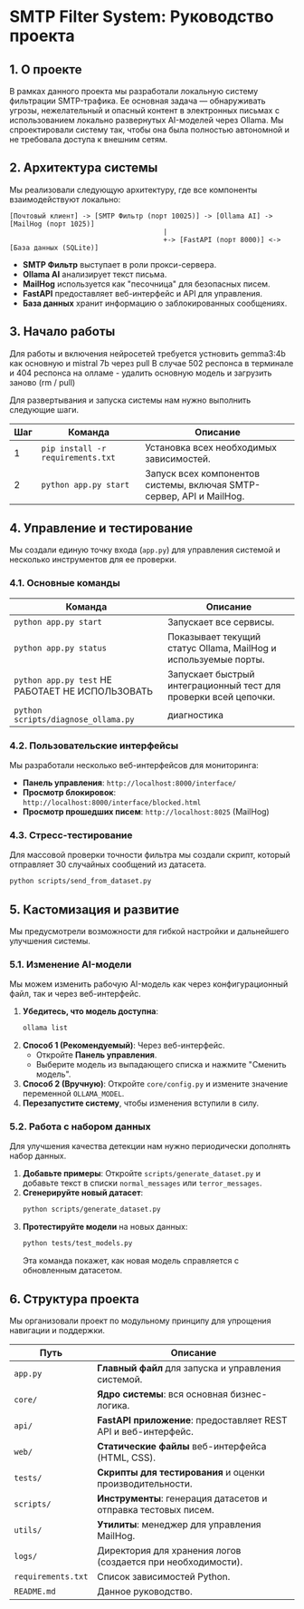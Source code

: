 # SMTP Filter System: Руководство проекта

## 1. О проекте

В рамках данного проекта мы разработали локальную систему фильтрации SMTP-трафика. Ее основная задача — обнаруживать угрозы, нежелательный и опасный контент в электронных письмах с использованием локально развернутых AI-моделей через Ollama. Мы спроектировали систему так, чтобы она была полностью автономной и не требовала доступа к внешним сетям.

## 2. Архитектура системы

Мы реализовали следующую архитектуру, где все компоненты взаимодействуют локально:

```
[Почтовый клиент] -> [SMTP Фильтр (порт 10025)] -> [Ollama AI] -> [MailHog (порт 1025)]
                                      |
                                      +-> [FastAPI (порт 8000)] <-> [База данных (SQLite)]
```
- **SMTP Фильтр** выступает в роли прокси-сервера.
- **Ollama AI** анализирует текст письма.
- **MailHog** используется как "песочница" для безопасных писем.
- **FastAPI** предоставляет веб-интерфейс и API для управления.
- **База данных** хранит информацию о заблокированных сообщениях.

## 3. Начало работы

Для работы и включения нейросетей требуется устновить gemma3:4b как основную и mistral 7b через pull
В случае 502 респонса в терминале и 404 респонса на олламе - удалить основную модель и загрузить заново (rm / pull)

Для развертывания и запуска системы нам нужно выполнить следующие шаги.

| Шаг | Команда | Описание |
|---|---|---|
| 1 | `pip install -r requirements.txt` | Установка всех необходимых зависимостей. |
| 2 | `python app.py start` | Запуск всех компонентов системы, включая SMTP-сервер, API и MailHog. |

## 4. Управление и тестирование

Мы создали единую точку входа (`app.py`) для управления системой и несколько инструментов для ее проверки.

### 4.1. Основные команды

| Команда | Описание |
|---|---|
| `python app.py start` | Запускает все сервисы. |
| `python app.py status` | Показывает текущий статус Ollama, MailHog и используемые порты. |
| `python app.py test` НЕ РАБОТАЕТ НЕ ИСПОЛЬЗОВАТЬ | Запускает быстрый интеграционный тест для проверки всей цепочки. |
| `python scripts/diagnose_ollama.py` | диагностика |

### 4.2. Пользовательские интерфейсы

Мы разработали несколько веб-интерфейсов для мониторинга:

- **Панель управления**: `http://localhost:8000/interface/`
- **Просмотр блокировок**: `http://localhost:8000/interface/blocked.html`
- **Просмотр прошедших писем**: `http://localhost:8025` (MailHog)

### 4.3. Стресс-тестирование

Для массовой проверки точности фильтра мы создали скрипт, который отправляет 30 случайных сообщений из датасета.

```bash
python scripts/send_from_dataset.py
```

## 5. Кастомизация и развитие

Мы предусмотрели возможности для гибкой настройки и дальнейшего улучшения системы.

### 5.1. Изменение AI-модели

Мы можем изменить рабочую AI-модель как через конфигурационный файл, так и через веб-интерфейс.

1.  **Убедитесь, что модель доступна**:
    ```bash
    ollama list
    ```
2.  **Способ 1 (Рекомендуемый)**: Через веб-интерфейс.
    - Откройте **Панель управления**.
    - Выберите модель из выпадающего списка и нажмите "Сменить модель".
3.  **Способ 2 (Вручную)**: Откройте `core/config.py` и измените значение переменной `OLLAMA_MODEL`.
4.  **Перезапустите систему**, чтобы изменения вступили в силу.

### 5.2. Работа с набором данных

Для улучшения качества детекции нам нужно периодически дополнять набор данных.

1.  **Добавьте примеры**: Откройте `scripts/generate_dataset.py` и добавьте текст в списки `normal_messages` или `terror_messages`.
2.  **Сгенерируйте новый датасет**:
    ```bash
    python scripts/generate_dataset.py
    ```
3.  **Протестируйте модели** на новых данных:
    ```bash
    python tests/test_models.py
    ```
    Эта команда покажет, как новая модель справляется с обновленным датасетом.

## 6. Структура проекта

Мы организовали проект по модульному принципу для упрощения навигации и поддержки.

| Путь | Описание |
|---|---|
| `app.py` | **Главный файл** для запуска и управления системой. |
| `core/` | **Ядро системы**: вся основная бизнес-логика. |
| `api/` | **FastAPI приложение**: предоставляет REST API и веб-интерфейс. |
| `web/` | **Статические файлы** веб-интерфейса (HTML, CSS). |
| `tests/` | **Скрипты для тестирования** и оценки производительности. |
| `scripts/` | **Инструменты**: генерация датасетов и отправка тестовых писем. |
| `utils/` | **Утилиты**: менеджер для управления MailHog. |
| `logs/` | Директория для хранения логов (создается при необходимости). |
| `requirements.txt` | Список зависимостей Python. |
| `README.md` | Данное руководство. |